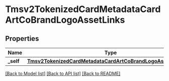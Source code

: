 # Tmsv2TokenizedCardMetadataCardArtCoBrandLogoAssetLinks

## Properties
Name | Type | Description | Notes
------------ | ------------- | ------------- | -------------
**_self** | [**Tmsv2TokenizedCardMetadataCardArtCoBrandLogoAssetLinksSelf**](Tmsv2TokenizedCardMetadataCardArtCoBrandLogoAssetLinksSelf.md) |  | [optional] 

[[Back to Model list]](../README.md#documentation-for-models) [[Back to API list]](../README.md#documentation-for-api-endpoints) [[Back to README]](../README.md)


